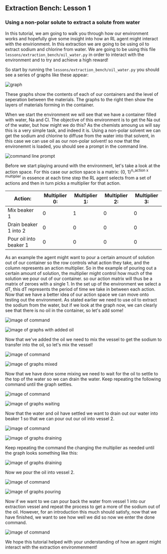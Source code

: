 ## Extraction Bench: Lesson 1
### Using a non-polar solute to extract a solute from water

In this tutorial, we am going to walk you through how our environment works and hopefully give some insight into how an
RL agent might interact with the envirionment. In this extraction we are going to be using oil to extract sodium and
chlorine from water. We are going to be using this file `lessons/extraction_bench/oil_water.py` in order to interact
with the environment and to try and achieve a high reward!

So start by running the `lessons/extraction_bench/oil_water.py` you should see a series of graphs like these appear:

![graph](../sample_figures/tutorial/oil_and_water_0.png)

These graphs show the contents of each of our containers and the level of seperation between the materials. The graphs
to the right then show the layers of materials forming in the container.

When we start the environment we will see that we have a container filled with water, Na and Cl. The objective of this
environment is to get the Na out of the water, but how might we do this? As the chemists amoung us will say this is a
very simple task, and indeed it is. Using a non-polar solvent we can get the sodium and chlorine to diffuse from the
water into that solvent, in this case we can use oil as our non-polar solvent! so now that the environemnt is loaded,
you should see a prompt in the command line. 

![command line prompt](../sample_figures/tutorial/oil_water_console_0.png)

Before we start playing around with the environment, let's take a look at
the action space. For this case our action space is a matrix: {0, 1}<sup>n_action x multiplier</sup> in essence at each
time step the RL agent selects from a set of actions and then in turn picks a multiplier for that action. 

| Action:                | Multiplier 0: | Multiplier 1: | Multiplier 2: | Multiplier 3: |
|------------------------|---------------|---------------|---------------|---------------|
| Mix beaker 1           | 0             | 1             | 0             | 0             |
| Drain beaker 1 into 2  | 0             | 0             | 0             | 0             |
| Pour oil into beaker 1 | 0             | 0             | 0             | 0             |

As an example the agent might want to pour a certain amount of solution out of our container so the row controls what action they take,
and the column represents an action multiplier. So in the example of pouring out a certain amount of solution, the
multiplier might control how much of the solution we pour out of our container. so our action matrix will thus be a
matrix of zeroes with a single 1. In the set up of the environment we select a dT, this dT represents the period of time
we take in between each action. Now that we have a better idea of our action space we can move onto testing out the
environment. As stated earlier we need to use oil to extract the sodium from the water, but if we look at the graph now,
we can clearly see that there is no oil in the container, so let's add some!

![image of command](../sample_figures/tutorial/oil_water_console_1.png)

![image of graphs with added oil](../sample_figures/tutorial/oil_and_water_1.png)

Now that we've added the oil we need to mix the vessel to get the sodium to transfer into the oil, so let's mix the
vessel!

![image of command](../sample_figures/tutorial/oil_water_console_2.png)

![image of graphs mixed](../sample_figures/tutorial/oil_and_water_2.png)

Now that we have done some mixing we need to wait for the oil to settle to the top of the water so we can drain the
water. Keep repeating the following command until the graph settles.

![image of command](../sample_figures/tutorial/oil_water_console_3.png)

![image of graphs waiting ](../sample_figures/tutorial/oil_and_water_3.png)

Now that the water and oil have settled we want to drain out our water into beaker 1 so that we can pour out our oil
into vessel 2.

![image of command](../sample_figures/tutorial/oil_water_console_4.png)

![image of graphs draining](../sample_figures/tutorial/oil_water_4.png)

Keep repeating the command the changing the multiplier as needed until the graph looks something like this:

![image of graphs draining](../sample_figures/tutorial/oil_water_5.png)

Now we pour the oil into vessel 2.

![image of command](../sample_figures/tutorial/oil_water_console_5.png)

![image of graphs pouring](../sample_figures/tutorial/oil_water_6.png)

Now if we want to we can pour back the water from vessel 1 into our extraction vessel and repeat the process to get a
more of the sodium out of the oil. However, for an introduction this much should satisfy, now that we have finished,
we want to see how well we did so now we enter the done command.

![image of command](../sample_figures/tutorial/oil_water_console_7.png)

We hope this tutorial helped with your understanding of how an agent might interact with the extraction environmenment!